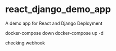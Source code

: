 # react_django_demo_app
A demo app for React and Django Deployment

docker-compose down
docker-compose up -d


checking webhook
